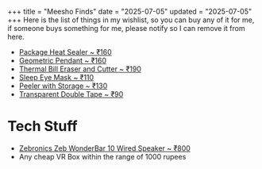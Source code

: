 +++
title = "Meesho Finds"
date = "2025-07-05"
updated = "2025-07-05"
+++
Here is the list of things in my wishlist, so you can buy any of it for me, if someone buys something for me, please notify so I can remove it from here.  

- [Package Heat Sealer ~ ₹160](https://www.meesho.com/portable-heat-sealer-cutter-with-usb-charging-cable-2-in-1-mini-food-bag-re-seller-pack-of-1/p/97yqpk)
- [Geometric Pendant ~ ₹160](https://www.meesho.com/geometric-black-stainless-steel-pendant-necklace-with-chain-for-men-boys/p/7rqo9d)
- [Thermal Bill Eraser and Cutter ~ ₹190](https://www.meesho.com/2-in-1-thermal-paper-correction-fluid-with-unboxing-knife-thermal-paper-data-fluid-information-anti-leakage-protection-correction-fluid-for-package-labels-bills/p/95jnv2)
- [Sleep Eye Mask ~ ₹110 ](https://www.meesho.com/ymir-nap-eye-mask-for-sleeping-smooth-sleeping-mask-sleep-mask-with-adjustable-strap/p/4a3pi8)
- [Peeler with Storage ~ ₹130](https://www.meesho.com/lyud-1pcs-multi-functional-storage-peelervegetable-peelerfruit-peeler-peeler-with-containersuitable-for-home-and-kitchen-usemulticolor/p/7s2i2e)
- [Transparent Double Tape ~ ₹90](https://www.meesho.com/nano-tape-multipurpose-double-sided-tape-adhesive-silicone-tape-heavy-duty-heat-resistant-multi-functional-removable-washable-reusable-anti-slip-gel-nano-grip-tape-grip-tape/p/871e4j)

# Tech Stuff
- [Zebronics Zeb WonderBar 10 Wired Speaker ~ ₹800](https://www.amazon.in/dp/B08K9PX15C/)
- Any cheap VR Box within the range of 1000 rupees